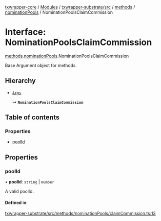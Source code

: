 [txwrapper-core](../README.md) / [Modules](../modules.md) / [txwrapper-substrate/src](../modules/txwrapper_substrate_src.md) / [methods](../modules/txwrapper_substrate_src.methods.md) / [nominationPools](../modules/txwrapper_substrate_src.methods.nominationPools.md) / NominationPoolsClaimCommission

# Interface: NominationPoolsClaimCommission

[methods](../modules/txwrapper_substrate_src.methods.md).[nominationPools](../modules/txwrapper_substrate_src.methods.nominationPools.md).NominationPoolsClaimCommission

Base Argument object for methods.

## Hierarchy

- [`Args`](../modules/txwrapper_core_src.md#args)

  ↳ **`NominationPoolsClaimCommission`**

## Table of contents

### Properties

- [poolId](txwrapper_substrate_src.methods.nominationPools.NominationPoolsClaimCommission.md#poolid)

## Properties

### poolId

• **poolId**: `string` \| `number`

A valid poolId.

#### Defined in

[txwrapper-substrate/src/methods/nominationPools/claimCommission.ts:13](https://github.com/paritytech/txwrapper-core/blob/fe8eeb2/packages/txwrapper-substrate/src/methods/nominationPools/claimCommission.ts#L13)
